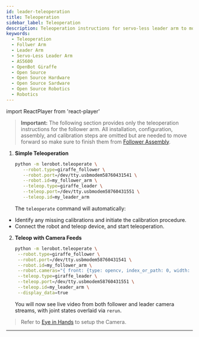 ```yaml
---
id: leader-teleoperation
title: Teleoperation
sidebar_label: Teleoperation
description: Teleoperation instructions for servo-less leader arm to move the Follower Arm.
keywords:
  - Teleoperation
  - Follwer Arm
  - Leader Arm
  - Servo-Less Leader Arm
  - AS5600
  - OpenBot Giraffe
  - Open Source
  - Open Source Hardware
  - Open Source Sardware
  - Open Source Robotics
  - Robotics
---
```


import ReactPlayer from 'react-player'

> **Important:** The following section provides only the teleoperation instructions for the follower arm. All installation, configuration, assembly, and calibration steps are omitted but are needed to move forward so make sure to finish them from [Follower Assembly](/docs/01-Giraffe/01-Assembly/Follower/01-Overview.md).

<ReactPlayer playing controls url='/vid/teleop.mp4' width="100%" height="100%" />

1. **Simple Teleoperation**

   ```bash
   python -m lerobot.teleoperate \
      --robot.type=giraffe_follower \
      --robot.port=/dev/tty.usbmodem58760431541 \
      --robot.id=my_follower_arm \
      --teleop.type=giraffe_leader \
      --teleop.port=/dev/tty.usbmodem58760431551 \
      --teleop.id=my_leader_arm
   ```

   The `teleoperate` command will automatically:

- Identify any missing calibrations and initiate the calibration procedure.
- Connect the robot and teleop device, and start teleoperation.

2. **Teleop with Camera Feeds**

   ```bash
   python -m lerobot.teleoperate \
    --robot.type=giraffe_follower \
    --robot.port=/dev/tty.usbmodem58760431541 \
    --robot.id=my_follower_arm \
    --robot.cameras="{ front: {type: opencv, index_or_path: 0, width: 1920, height: 1080, fps: 30}}" \
    --teleop.type=giraffe_leader \
    --teleop.port=/dev/tty.usbmodem58760431551 \
    --teleop.id=my_leader_arm \
    --display_data=true
   ```

   You will now see live video from both follower and leader camera streams, with joint states overlaid via `rerun`.

> Refer to [Eye in Hands](/docs/Giraffe/LeRobot/lerobot_grippercam) to setup the Camera.

---
